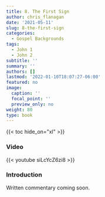 ```yaml
---
title: 8. The First Sign
author: chris_flanagan
date: '2021-05-11'
slug: 8-the-first-sign
categories:
  - Gospel Backgrounds
tags:
  - John 1
  - John 2
subtitle: ''
summary: ''
authors: []
lastmod: '2022-01-10T18:07:27-06:00'
featured: no
image:
  caption: ''
  focal_point: ''
  preview_only: no
weight: 80
type: book
---
```


{{< toc hide_on="xl" >}}

### Video

{{< youtube siLcYcZ6zi8 >}}



### Introduction 

Written commentary coming soon.